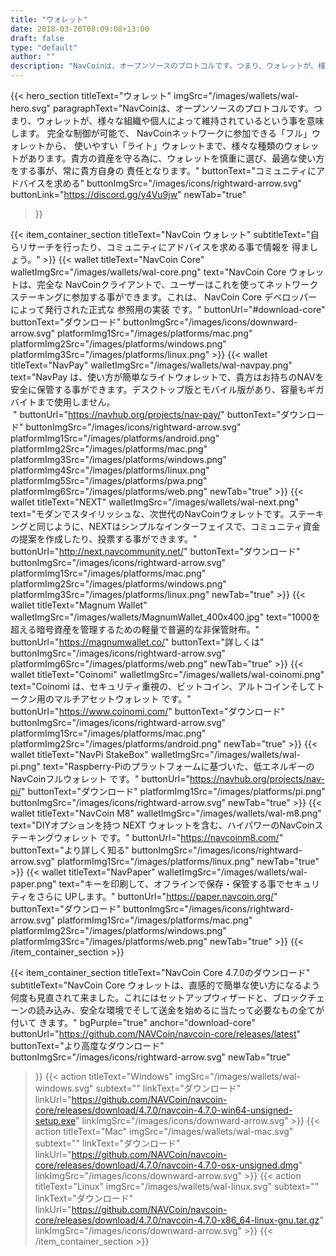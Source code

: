 ```yaml
---
title: "ウォレット"
date: 2018-03-20T08:09:08+13:00
draft: false
type: "default"
author: ""
description: "NavCoinは、オープンソースのプロトコルです。つまり、ウォレットが、様々な組織や個人によって維持されているという事を意味します。"
---
```


<script src="https://ajax.googleapis.com/ajax/libs/jquery/3.3.1/jquery.min.js"></script>
{{< hero_section
titleText="ウォレット"
imgSrc="/images/wallets/wal-hero.svg"
paragraphText="NavCoinは、オープンソースのプロトコルです。つまり、ウォレットが、様々な組織や個人によって維持されているという事を意味します。 完全な制御が可能で、 NavCoinネットワークに参加できる「フル」ウォレットから、 使いやすい「ライト」ウォレットまで、様々な種類のウォレットがあります。貴方の資産を守る為に、ウォレットを慎重に選び、最適な使い方をする事が、常に貴方自身の&nbsp;責任となります。"
buttonText="コミュニティにアドバイスを求める"
buttonImgSrc="/images/icons/rightward-arrow.svg"
buttonLink="https://discord.gg/y4Vu9jw"
newTab="true"
>}}

{{< item_container_section
    titleText="NavCoin ウォレット"
    subtitleText="自らリサーチを行ったり、コミュニティにアドバイスを求める事で情報を&nbsp;得ましょう。"
    >}}
    {{< wallet
        titleText="NavCoin Core"
        walletImgSrc="/images/wallets/wal-core.png"
        text="NavCoin Core ウォレットは、完全な NavCoinクライアントで、ユーザーはこれを使ってネットワークステーキングに参加する事ができます。これは、 NavCoin Core デベロッパーによって発行された正式な 参照用の実装&nbsp;です。"
        buttonUrl="#download-core"
        buttonText="ダウンロード"
        buttonImgSrc="/images/icons/downward-arrow.svg"
        platformImg1Src="/images/platforms/mac.png"
        platformImg2Src="/images/platforms/windows.png"
        platformImg3Src="/images/platforms/linux.png"
    >}}
    {{< wallet
        titleText="NavPay"
        walletImgSrc="/images/wallets/wal-navpay.png"
        text="NavPay は、使い方が簡単なライトウォレットで、貴方はお持ちのNAVを安全に保管する事ができます。デスクトップ版とモバイル版があり、容量もギガバイトまで使用しません。<br>&nbsp;"
        buttonUrl="https://navhub.org/projects/nav-pay/"
        buttonText="ダウンロード"
        buttonImgSrc="/images/icons/rightward-arrow.svg"
        platformImg1Src="/images/platforms/android.png"
        platformImg2Src="/images/platforms/mac.png"
        platformImg3Src="/images/platforms/windows.png"
        platformImg4Src="/images/platforms/linux.png"
        platformImg5Src="/images/platforms/pwa.png"
        platformImg6Src="/images/platforms/web.png"
        newTab="true"
    >}}
    {{< wallet
        titleText="NEXT"
        walletImgSrc="/images/wallets/wal-next.png"
        text="モダンでスタイリッシュな、次世代のNavCoinウォレットです。ステーキングと同じように、NEXTはシンプルなインターフェイスで、コミュニティ資金の提案を作成したり、投票する事ができます。"
        buttonUrl="http://next.navcommunity.net/"
        buttonText="ダウンロード"
        buttonImgSrc="/images/icons/rightward-arrow.svg"
        platformImg1Src="/images/platforms/mac.png"
        platformImg2Src="/images/platforms/windows.png"
        platformImg3Src="/images/platforms/linux.png"
        newTab="true"
    >}}
    {{< wallet
        titleText="Magnum Wallet"
        walletImgSrc="/images/wallets/MagnumWallet_400x400.jpg"
        text="1000を超える暗号資産を管理するための軽量で普遍的な非保管財布。"
        buttonUrl="https://magnumwallet.co/"
        buttonText="詳しくは"
        buttonImgSrc="/images/icons/rightward-arrow.svg"
        platformImg6Src="/images/platforms/web.png"
        newTab="true"
    >}}
    {{< wallet
        titleText="Coinomi"
        walletImgSrc="/images/wallets/wal-coinomi.png"
        text="Coinomi は、セキュリティ重視の、ビットコイン、アルトコインそしてトークン用のマルチアセットウォレット&nbsp;です。"
        buttonUrl="https://www.coinomi.com/"
        buttonText="ダウンロード"
        buttonImgSrc="/images/icons/rightward-arrow.svg"
        platformImg1Src="/images/platforms/mac.png"
        platformImg2Src="/images/platforms/android.png"
        newTab="true"
    >}}
    {{< wallet
        titleText="NavPi StakeBox"
        walletImgSrc="/images/wallets/wal-pi.png"
        text="Raspberry-Piのプラットフォームに基づいた、低エネルギーのNavCoinフルウォレット&nbsp;です。"
        buttonUrl="https://navhub.org/projects/nav-pi/"
        buttonText="ダウンロード"
        platformImg1Src="/images/platforms/pi.png"
        buttonImgSrc="/images/icons/rightward-arrow.svg"
        newTab="true"
    >}}
    {{< wallet
        titleText="NavCoin M8"
        walletImgSrc="/images/wallets/wal-m8.png"
        text="DIYオプションを持つ NEXT ウォレットを含む、ハイパワーのNavCoinステーキングウォレット&nbsp;です。"
        buttonUrl="https://navcoinm8.com/"
        buttonText="より詳しく知る"
        buttonImgSrc="/images/icons/rightward-arrow.svg"
        platformImg1Src="/images/platforms/linux.png"
        newTab="true"
    >}}
    {{< wallet
        titleText="NavPaper"
        walletImgSrc="/images/wallets/wal-paper.png"
        text="キーを印刷して、オフラインで保存・保管する事でセキュリティをさらに&nbsp;UPします。"
        buttonUrl="https://paper.navcoin.org/"
        buttonText="ダウンロード"
        buttonImgSrc="/images/icons/rightward-arrow.svg"
        platformImg1Src="/images/platforms/mac.png"
        platformImg2Src="/images/platforms/windows.png"
        platformImg3Src="/images/platforms/web.png"
        newTab="true"
    >}}
{{< /item_container_section >}}

{{< item_container_section
    titleText="NavCoin Core 4.7.0のダウンロード"
    subtitleText="NavCoin Core ウォレットは、直感的で簡単な使い方になるよう何度も見直されて来ました。これにはセットアップウィザードと、ブロックチェーンの読み込み、安全な環境でそして送金を始めるに当たって必要なもの全てが付いて&nbsp;きます。"
    bgPurple="true"
    anchor="download-core"
    buttonUrl="https://github.com/NAVCoin/navcoin-core/releases/latest"
    buttonText="より高度なダウンロード"
    buttonImgSrc="/images/icons/rightward-arrow.svg"
    newTab="true"
>}}
    {{< action
        titleText="Windows"
        imgSrc="/images/wallets/wal-windows.svg"
        subtext=""
        linkText="ダウンロード"
        linkUrl="https://github.com/NAVCoin/navcoin-core/releases/download/4.7.0/navcoin-4.7.0-win64-unsigned-setup.exe"
        linkImgSrc="/images/icons/downward-arrow.svg"
    >}}
    {{< action
        titleText="Mac"
        imgSrc="/images/wallets/wal-mac.svg"
        subtext=""
        linkText="ダウンロード"
        linkUrl="https://github.com/NAVCoin/navcoin-core/releases/download/4.7.0/navcoin-4.7.0-osx-unsigned.dmg"
        linkImgSrc="/images/icons/downward-arrow.svg"
    >}}
    {{< action                 
        titleText="Linux"
        imgSrc="/images/wallets/wal-linux.svg"
        subtext=""
        linkText="ダウンロード"
        linkUrl="https://github.com/NAVCoin/navcoin-core/releases/download/4.7.0/navcoin-4.7.0-x86_64-linux-gnu.tar.gz"
        linkImgSrc="/images/icons/downward-arrow.svg"
    >}}
{{< /item_container_section >}}


<script>
$("a[href^='#']").click(function(e) {
	e.preventDefault();

	var position = $($(this).attr("href")).offset().top;

	$("body, html").animate({
		scrollTop: position
	} /* speed */ );
});
</script>

